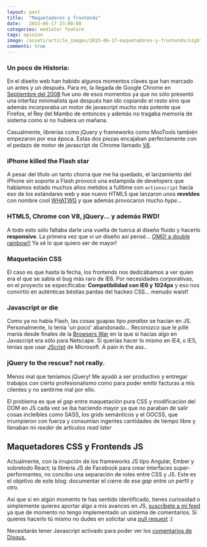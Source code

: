 ```yaml
---
layout: post
title:  "Maquetadores y frontends"
date:   2015-06-17 23:00:00
categories: mediator feature
tags: opinion
image: /assets/article_images/2015-06-17-maquetadores-y-frontends/night-track.JPG
comments: true
---
```


### Un poco de Historia:

En el diseño web han habido algunos momentos claves que han marcado un antes y un después. Para mi, la llegada de Google Chrome en [Septiembre del 2008](https://es.wikipedia.org/wiki/Google_Chrome#Historial_de_versiones) fue uno de esos momentos ya que no sólo presentó una interfaz minimalista que después han ido copiando el resto sino que además incorporaba un motor de javascript mucho más potente que Firefox, el Rey del Mambo de entonces y además no tragaba memoria de sistema como si no hubiera un mañana.

Casualmente, librerías como jQuery y frameworks como MooTools también empezaron por esa época. Estas dos piezas encajaban perfectamente con el pedazo de motor de javascript de Chrome llamado [V8](https://developers.google.com/v8/intro).


### iPhone killed the Flash star

A pesar del título un tanto chorra que me ha quedado, el lanzamiento del iPhone sin soporte a Flash provocó una estampida de developers que habíamos estado muchos años metidos a fulltime con `actionscript` hacia eso de los estándares web y ese nuevo HTML5 que lanzaron unos **reveldes** con nombre cool [WHATWG](https://en.wikipedia.org/wiki/WHATWG) y que además provocaron mucho *hype*...

### HTML5, Chrome con V8, jQuery... y además RWD!

A todo esto sólo faltaba darle una vuelta de tuerca al diseño fluido y hacerlo **responsive**. La primera vez que vi un diseño así pensé... [OMG! a double rainbow!!](https://www.youtube.com/watch?v=OQSNhk5ICTI) Ya sé lo que quiero ser de mayor!

### Maquetación CSS

El caso es que hasta la fecha, los frontends nos dedicábamos a ver quien era el que se sabía el bug más raro de IE6. Por necesidades corporativas, en el proyecto se especificaba: **Compatibilidad con IE6 y 1024px** y eso nos convirtió en auténticas béstias pardas del hackeo CSS... menudo waist!

### Javascript or die

Como ya no había Flash, las cosas guapas tipo *parallax* se hacían en JS. Personalmente, lo tenía 'un poco' abandonado... Reconozco que le pillé manía desde finales de la [Browsers War](https://en.wikipedia.org/wiki/Browser_wars) en la que si hacías algo en Javascript era sólo para Netscape. Si querías hacer lo mismo en IE4, o IE5, tenías que usar [JScript](https://es.wikipedia.org/wiki/JScript) de Microsoft. A pain in the ass..

### jQuery to the rescue? not really.

Menos mal que teníamos jQuery! Me ayudó a ser productivo y entregar trabajos con cierto profesionalismo como para poder emitir facturas a mis clientes y no sentirme mal por ello.

El problema es que el *gap* entre maquetación pura CSS y modificación del DOM en JS cada vez se iba haciendo mayor ya que no paraban de salir cosas incleíbles como SASS, los grids semánticos y el OOCSS, que irrumpieron con fuerza y consumían ingentes cantidades de tiempo libre y llenaban mi *reeder* de artículos *read later*

## Maquetadores CSS y Frontends JS

Actualmente, con la irrupción de los frameworks JS tipo Angular, Ember y sobretodo React; la librería JS de Facebook para crear interfaces super-performantes, no concibo una separación de roles entre CSS y JS. Este es el objetivo de este blog: documentar el cierre de ese *gap* entre un perfil y otro.

Así que si en algún momento te has sentido identificado, tienes curiosidad o simplemente quieres aportar algo a mis avances en JS, [suscríbete a mi feed](http://davecarter.me/feed.xml) ya que de momento no tengo implementado un sistema de comentarios. Si quieres hacerlo tú mismo no dudes en solicitar una [pull request](https://github.com/davecarter/jsblog) :)

<div id="disqus_thread"></div>
<script type="text/javascript">
    var disqus_shortname = 'davecarter';
    (function() {
        var dsq = document.createElement('script'); dsq.type = 'text/javascript'; dsq.async = true;
        dsq.src = '//' + disqus_shortname + '.disqus.com/embed.js';
        (document.getElementsByTagName('head')[0] || document.getElementsByTagName('body')[0]).appendChild(dsq);
    })();
</script>
<noscript>Necesitarás tener Javascript activado para poder ver los <a href="https://disqus.com/?ref_noscript" rel="nofollow">comentarios de Disqus.</a></noscript>
